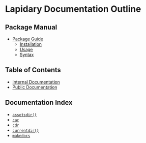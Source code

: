 
<a id='lapidary-documentation-outline'></a>
# Lapidary Documentation Outline


<a id='package-manual'></a>
## Package Manual

- [Package Guide](man/guide.md#package-guide)
    - [Installation](man/guide.md#installation)
    - [Usage](man/guide.md#usage)
    - [Syntax](man/guide.md#syntax)

<a id='table-of-contents'></a>
## Table of Contents

- [Internal Documentation](lib/internals.md#internal-documentation)
- [Public Documentation](lib/public.md#public-documentation)

<a id='documentation-index'></a>
## Documentation Index

- [`assetsdir()`](lib/internals.md#lapidaryassetsdirtuple)
- [`car`](lib/internals.md#lapidarycar)
- [`cdr`](lib/internals.md#lapidarycdr)
- [`currentdir()`](lib/internals.md#lapidarycurrentdirtuple)
- [`makedocs`](lib/public.md#lapidarymakedocs)
